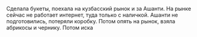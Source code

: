 Сделала букеты, поехала на кузбасский рынок и за Ашанти. На рынке сейчас не работает интернет, туда только с наличкой. Ашанти не подготовились, потеряли коробку. Потом опять на рынок, взяла абрикосы и чернику. Потом иска